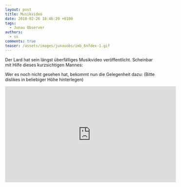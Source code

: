 ```yaml
---
layout: post
title: Musikvideo
date: 2018-02-26 18:46:29 +0100
tags:
  - Junau Observer
authors:
  - ss
comments: true
teaser: /assets/images/junauobs/imb_6nfdex-1.gif
---
```

Der Lard hat sein längst überfälliges Musikvideo veröffentlicht.
Scheinbar mit Hilfe dieses kurzsichtigen Mannes:

Wer es noch nicht gesehen hat, bekommt nun die Gelegenheit dazu:
(Bitte dislikes in beliebiger Höhe hinterlegen)

<iframe width="560" height="315" src="https://www.youtube-nocookie.com/embed/ZFqn6YrUikA" frameborder="0" allow="autoplay; encrypted-media" allowfullscreen></iframe>
